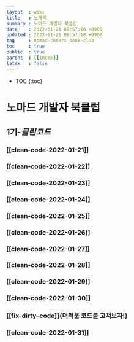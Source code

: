 ```yaml
---
layout  : wiki
title   : 노개북
summary : 노마드 개발자 북클럽
date    : 2022-01-21 09:57:18 +0900
updated : 2022-01-21 09:57:18 +0900
tag     : nomad-coders book-club
toc     : true
public  : true
parent  : [[index]]
latex   : false
---
```

* TOC
{:toc}

# 노마드 개발자 북클럽
## 1기-*클린코드*
### [[clean-code-2022-01-21]]
### [[clean-code-2022-01-22]]
### [[clean-code-2022-01-23]]
### [[clean-code-2022-01-24]]
### [[clean-code-2022-01-25]]
### [[clean-code-2022-01-26]]
### [[clean-code-2022-01-27]]
### [[clean-code-2022-01-28]]
### [[clean-code-2022-01-29]]
### [[clean-code-2022-01-30]]
### [[fix-dirty–code]]{더러운 코드를 고쳐보자!}
### [[clean-code-2022-01-31]]